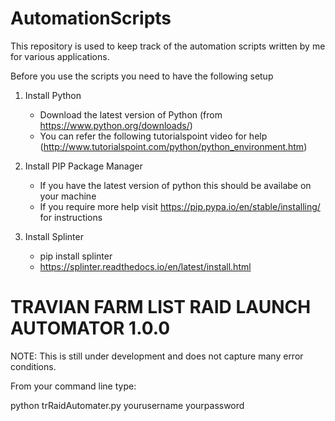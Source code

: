 # AutomationScripts
This repository is used to keep track of the automation scripts written by me for various applications.

Before you use the scripts you need to have the following setup

1. Install Python 
    - Download the latest version of Python (from https://www.python.org/downloads/)
    - You can refer the following tutorialspoint video for help (http://www.tutorialspoint.com/python/python_environment.htm)

2. Install PIP Package Manager
    - If you have the latest version of python this should be availabe on your machine 
    - If you require more help visit https://pip.pypa.io/en/stable/installing/ for instructions

3. Install Splinter
    - pip install splinter
    - https://splinter.readthedocs.io/en/latest/install.html

# TRAVIAN FARM LIST RAID LAUNCH AUTOMATOR 1.0.0
NOTE: This is still under development and does not capture many error conditions.

From your command line type:

python trRaidAutomater.py yourusername yourpassword